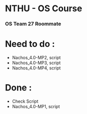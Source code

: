 # NTHU - OS Course 
### OS Team 27 Roommate

# Need to do :
- Nachos_4.0-MP2, script
- Nachos_4.0-MP3, script
- Nachos_4.0-MP4, script

# Done :
- Check Script
- Nachos_4.0-MP1, script
